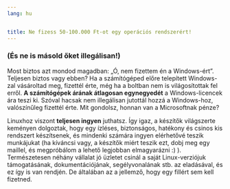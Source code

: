 ```yaml
---
lang: hu


title: Ne fizess 50-100.000 Ft-ot egy operációs rendszerért!
---
```


<h3>(És ne is másold őket illegálisan!)</h3>

Most biztos azt mondod magadban: „Ó, nem fizettem én a Windows-ért”. Teljesen biztos vagy ebben? Ha a számítógéped előre telepített Windows-zal vásároltad meg, fizettél érte, még ha a boltban nem is világosítottak fel erről. <b>A számítógépek árának átlagosan egynegyedét</b> a Windows-licencek ára teszi ki. Szóval hacsak nem illegálisan jutottál hozzá a Windows-hoz, valószínűleg fizettél érte. Mit gondolsz, honnan van a Microsoftnak pénze?

Linuxhoz viszont <b>teljesen ingyen</b> juthatsz. Így igaz, a készítők világszerte keményen dolgoztak, hogy egy ízléses, biztonságos, hatékony és csinos kis rendszert készítsenek, és mindenki számára ingyen elérhetővé teszik munkájukat (ha kíváncsi vagy, a készítők miért teszik ezt, dobj meg egy maillel, és megpróbálom a lehető legjobban elmagyarázni :) ). Természetesen néhány vállalat jó üzletet csinál a saját Linux-verziójuk támogatásának, dokumentációjának, segélyvonalának stb. az eladásával, és ez így is van rendjén. De általában az a jellemző, hogy egy fillért sem kell fizetned.




